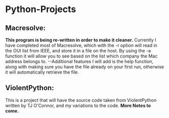Python-Projects
========

Macresolve:
----------
**This program is being re-written in order to make it cleaner.**
Currently I have completed most of Macresolve, which with the -r option will read in the OUI list from IEEE, and store it in a file on the host. By using the -a <Mac Address> function it will allow you to see based on the list which company the Mac address belongs to. 
--Additional features I will add is the help function, along with making sure you have the file already on your first run, otherwise it will automatically retrieve the file.

ViolentPython:
--------------
This is a project that will have the source code taken from ViolentPython written by TJ O'Connor, and my variations to the code. **More Notes to come.**
